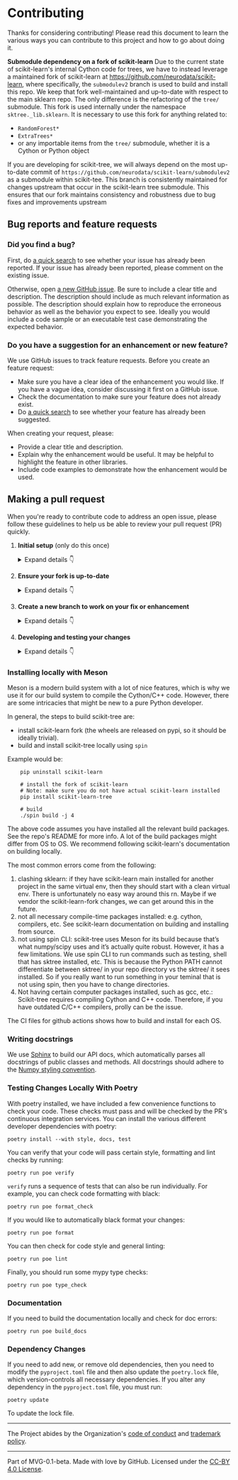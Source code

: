 # Contributing

Thanks for considering contributing! Please read this document to learn the various ways you can contribute to this project and how to go about doing it.

**Submodule dependency on a fork of scikit-learn**
Due to the current state of scikit-learn's internal Cython code for trees, we have to instead leverage a maintained fork of scikit-learn at https://github.com/neurodata/scikit-learn, where specifically, the `submodulev2` branch is used to build and install this repo. We keep that fork well-maintained and up-to-date with respect to the main sklearn repo. The only difference is the refactoring of the `tree/` submodule. This fork is used internally under the namespace ``sktree._lib.sklearn``. It is necessary to use this fork for anything related to:

- `RandomForest*`
- `ExtraTrees*`
- or any importable items from the `tree/` submodule, whether it is a Cython or Python object

If you are developing for scikit-tree, we will always depend on the most up-to-date commit of `https://github.com/neurodata/scikit-learn/submodulev2` as a submodule within scikit-tee. This branch is consistently maintained for changes upstream that occur in the scikit-learn tree submodule. This ensures that our fork maintains consistency and robustness due to bug fixes and improvements upstream

## Bug reports and feature requests

### Did you find a bug?

First, do [a quick search](https://github.com/neurodata/scikit-tree/issues) to see whether your issue has already been reported.
If your issue has already been reported, please comment on the existing issue.

Otherwise, open [a new GitHub issue](https://github.com/neurodata/scikit-tree/issues).  Be sure to include a clear title
and description.  The description should include as much relevant information as possible.  The description should
explain how to reproduce the erroneous behavior as well as the behavior you expect to see.  Ideally you would include a
code sample or an executable test case demonstrating the expected behavior.

### Do you have a suggestion for an enhancement or new feature?

We use GitHub issues to track feature requests. Before you create an feature request:

* Make sure you have a clear idea of the enhancement you would like. If you have a vague idea, consider discussing
it first on a GitHub issue.
* Check the documentation to make sure your feature does not already exist.
* Do [a quick search](https://github.com/neurodata/scikit-tree/issues) to see whether your feature has already been suggested.

When creating your request, please:

* Provide a clear title and description.
* Explain why the enhancement would be useful. It may be helpful to highlight the feature in other libraries.
* Include code examples to demonstrate how the enhancement would be used.

## Making a pull request

When you're ready to contribute code to address an open issue, please follow these guidelines to help us be able to review your pull request (PR) quickly.

1. **Initial setup** (only do this once)

    <details><summary>Expand details 👇</summary><br/>

    If you haven't already done so, please [fork](https://help.github.com/en/enterprise/2.13/user/articles/fork-a-repo) this repository on GitHub.

    Then clone your fork locally with

        git clone https://github.com/USERNAME/scikit-tree.git

    or 

        git clone git@github.com:USERNAME/scikit-tree.git

    At this point the local clone of your fork only knows that it came from *your* repo, github.com/USERNAME/scikit-tree.git, but doesn't know anything the *main* repo, [https://github.com/neurodata/scikit-tree.git](https://github.com/neurodata/scikit-tree). You can see this by running

        # Note you should be in the "scikit-tree" directory. If you're not
        # run "cd ./scikit-tree" to change directory into the repo
        git remote -v

    which will output something like this:

        origin https://github.com/USERNAME/scikit-tree.git (fetch)
        origin https://github.com/USERNAME/scikit-tree.git (push)

    This means that your local clone can only track changes from your fork, but not from the main repo, and so you won't be able to keep your fork up-to-date with the main repo over time. Therefore you'll need to add another "remote" to your clone that points to [https://github.com/neurodata/scikit-tree.git](https://github.com/neurodata/scikit-tree). To do this, run the following:

        git remote add upstream https://github.com/neurodata/scikit-tree.git

    Now if you do `git remote -v` again, you'll see

        origin https://github.com/USERNAME/scikit-tree.git (fetch)
        origin https://github.com/USERNAME/scikit-tree.git (push)
        upstream https://github.com/neurodata/scikit-tree.git (fetch)
        upstream https://github.com/neurodata/scikit-tree.git (push)

    Finally, you'll need to create a Python 3 virtual environment suitable for working on this project. There a number of tools out there that making working with virtual environments easier.
    The most direct way is with the [`venv` module](https://docs.python.org/3.7/library/venv.html) in the standard library, but if you're new to Python or you don't already have a recent Python 3 version installed on your machine,
    we recommend [Miniconda](https://docs.conda.io/en/latest/miniconda.html).

    On Mac, for example, you can install Miniconda with [Homebrew](https://brew.sh/):

        brew install miniconda

    Then you can create and activate a new Python environment by running:

        conda create -n scikit-tree python=3.9
        conda activate scikit-tree

    Once your virtual environment is activated, you can install your local clone in "editable mode" with

        pip install -r build_requirements.txt
        pip install -e .

    The "editable mode" comes from the `-e` argument to `pip`, and essential just creates a symbolic link from the site-packages directory of your virtual environment to the source code in your local clone. That way any changes you make will be immediately reflected in your virtual environment.

    </details>

2. **Ensure your fork is up-to-date**

    <details><summary>Expand details 👇</summary><br/>

    Once you've added an "upstream" remote pointing to [https://github.com/allenai/python-package-temlate.git](https://github.com/neurodata/scikit-tree), keeping your fork up-to-date is easy:

        git checkout main  # if not already on main
        git pull --rebase upstream main
        git push

    </details>

3. **Create a new branch to work on your fix or enhancement**

    <details><summary>Expand details 👇</summary><br/>

    Committing directly to the main branch of your fork is not recommended. It will be easier to keep your fork clean if you work on a separate branch for each contribution you intend to make.

    You can create a new branch with

        # replace BRANCH with whatever name you want to give it
        git checkout -b BRANCH
        git push -u origin BRANCH

    </details>

4. **Developing and testing your changes**

    <details><summary>Expand details 👇</summary><br/>

    Our continuous integration (CI) testing runs [a number of checks](https://github.com/neurodata/scikit-tree/actions) for each pull request on [GitHub Actions](https://github.com/features/actions). You can run most of these tests locally, which is something you should do *before* opening a PR to help speed up the review process and make it easier for us. Please see our [development guide](https://github.com/neurodata/scikit-tree/blob/main/DEVELOPING.md) for a comprehensive overview of useful commands leveraging [poetry](https://python-poetry.org). This will cover aspects of code style checking, unit testing, integration testing, and building the documentation. We try to make it as easy as possible with copy/paste commands leveraging poetry which will guide your development process!

    And finally, please update the [CHANGELOG](https://github.com/neurodata/scikit-tree/docs/whats_new.rst) with notes on your contribution in the "Unreleased" section at the top.

    After all of the above checks have passed, you can now open [a new GitHub pull request](https://github.com/neurodata/scikit-tree/pulls).
    Make sure you have a clear description of the problem and the solution, and include a link to relevant issues.

    We look forward to reviewing your PR!

    </details>

### Installing locally with Meson
Meson is a modern build system with a lot of nice features, which is why we use it for our build system to compile the Cython/C++ code.
However, there are some intricacies that might be new to a pure Python developer.

In general, the steps to build scikit-tree are:

- install scikit-learn fork (the wheels are released on pypi, so it should be ideally trivial).
- build and install scikit-tree locally using `spin`

Example would be:
        
        pip uninstall scikit-learn

        # install the fork of scikit-learn
        # Note: make sure you do not have actual scikit-learn installed
        pip install scikit-learn-tree

        # build
        ./spin build -j 4

The above code assumes you have installed all the relevant build packages. See the repo's README for more info. A lot of the build packages might differ from OS to OS. We recommend following scikit-learn's documentation on building locally.

The most common errors come from the following:

1. clashing sklearn: if they have scikit-learn main installed for another project in the same virtual env, then they should start with a clean virtual env. There is unfortunately no easy way around this rn. Maybe if we vendor the scikit-learn-fork changes, we can get around this in the future.
2. not all necessary compile-time packages installed: e.g. cython, compilers, etc. See scikit-learn documentation on building and installing from source.
3. not using spin CLI: scikit-tree uses Meson for its build because that’s what numpy/scipy uses and it’s actually quite robust. However, it has a few limitations. We use spin CLI to run commands such as testing, shell that has sktree installed, etc.  This is because the Python PATH cannot differentiate between sktree/ in your repo directory vs the sktree/ it sees installed. So if you really want to run something in your teminal that is not using spin, then you have to change directories.
4. Not having certain computer packages installed, such as gcc, etc.: Scikit-tree requires compiling Cython and C++ code. Therefore, if you have outdated C/C++ compilers, prolly can be the issue.

The CI files for github actions shows how to build and install for each OS.


### Writing docstrings

We use [Sphinx](https://www.sphinx-doc.org/en/master/index.html) to build our API docs, which automatically parses all docstrings
of public classes and methods. All docstrings should adhere to the [Numpy styling convention](https://www.sphinx-doc.org/en/master/usage/extensions/example_numpy.html).

### Testing Changes Locally With Poetry
With poetry installed, we have included a few convenience functions to check your code. These checks must pass and will be checked by the PR's continuous integration services. You can install the various different developer dependencies with poetry:

    poetry install --with style, docs, test

You can verify that your code will pass certain style, formatting and lint checks by running:

    poetry run poe verify

``verify`` runs a sequence of tests that can also be run individually. For example, you can check code formatting with black:

    poetry run poe format_check

If you would like to automatically black format your changes:

    poetry run poe format

You can then check for code style and general linting:

    poetry run poe lint

Finally, you should run some mypy type checks:

    poetry run poe type_check

### Documentation

If you need to build the documentation locally and check for doc errors:

    poetry run poe build_docs

### Dependency Changes

If you need to add new, or remove old dependencies, then you need to modify the ``pyproject.toml`` file and then also update the ``poetry.lock`` file, which version-controls all necessary dependencies. If you alter any dependency in the ``pyproject.toml`` file, you must run:

    poetry update

To update the lock file.

---

The Project abides by the Organization's [code of conduct](https://github.com/py-why/governance/blob/main/CODE-OF-CONDUCT.md) and [trademark policy](https://github.com/py-why/governance/blob/main/TRADEMARKS.md).

---
Part of MVG-0.1-beta.
Made with love by GitHub. Licensed under the [CC-BY 4.0 License](https://creativecommons.org/licenses/by-sa/4.0/).
